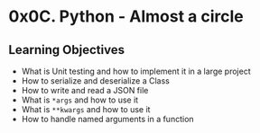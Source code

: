 <h1> 0x0C. Python - Almost a circle </h1>

<h2> Learning Objectives </h2>

- What is Unit testing and how to implement it in a large project
- How to serialize and deserialize a Class
- How to write and read a JSON file
- What is `*args` and how to use it
- What is `**kwargs` and how to use it
- How to handle named arguments in a function
